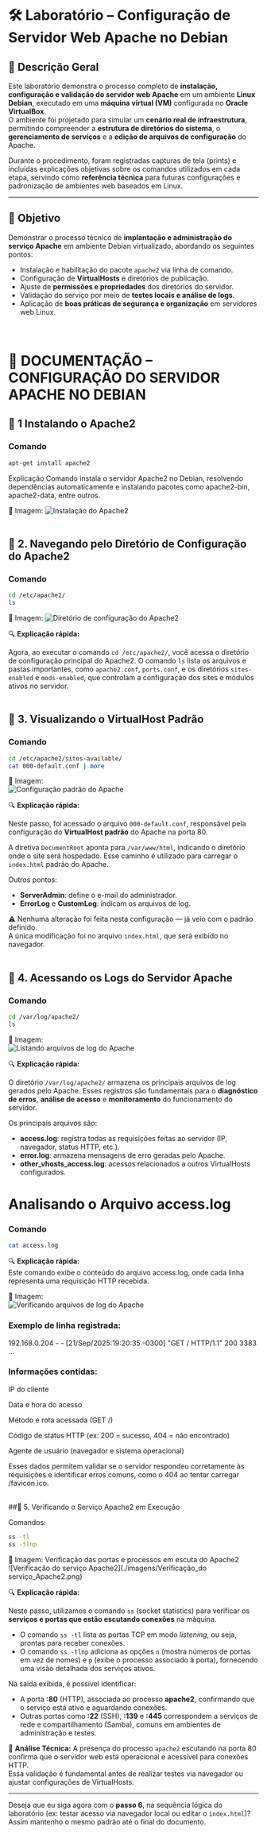 # 🛠️ Laboratório – Configuração de Servidor Web Apache no Debian

## 📘 Descrição Geral

Este laboratório demonstra o processo completo de **instalação, configuração e validação do servidor web Apache** em um ambiente **Linux Debian**, executado em uma **máquina virtual (VM)** configurada no **Oracle VirtualBox**.  
O ambiente foi projetado para simular um **cenário real de infraestrutura**, permitindo compreender a **estrutura de diretórios do sistema**, o **gerenciamento de serviços** e a **edição de arquivos de configuração** do Apache.  

Durante o procedimento, foram registradas capturas de tela (prints) e incluídas explicações objetivas sobre os comandos utilizados em cada etapa, servindo como **referência técnica** para futuras configurações e padronização de ambientes web baseados em Linux.

---

## 🎯 Objetivo

Demonstrar o processo técnico de **implantação e administração do serviço Apache** em ambiente Debian virtualizado, abordando os seguintes pontos:  
- Instalação e habilitação do pacote `apache2` via linha de comando.  
- Configuração de **VirtualHosts** e diretórios de publicação.  
- Ajuste de **permissões e propriedades** dos diretórios do servidor.  
- Validação do serviço por meio de **testes locais e análise de logs**.  
- Aplicação de **boas práticas de segurança e organização** em servidores web Linux.  
<br><br>


# 🧾 DOCUMENTAÇÃO – CONFIGURAÇÃO DO SERVIDOR APACHE NO DEBIAN 
## 🔹 1 Instalando o Apache2

### Comando

```bash
apt-get install apache2
````
Explicação
Comando instala o servidor Apache2 no Debian, resolvendo dependências automaticamente e instalando pacotes como apache2-bin, apache2-data, entre outros.

📸 Imagem: 
![Instalação do Apache2](./imagens/instalacao-apache2.png)
<br><br>

## 🔹 2. Navegando pelo Diretório de Configuração do Apache2

### Comando

```bash
cd /etc/apache2/
ls
````

📸 Imagem:
![Diretório de configuração do Apache2](./imagens/diretorio-apache2.png)

🔍 **Explicação rápida:**  

Agora, ao executar o comando `cd /etc/apache2/`, você acessa o diretório de configuração principal do Apache2. O comando `ls` lista os arquivos e pastas importantes, como `apache2.conf`, `ports.conf`, e os 
diretórios `sites-enabled` e `mods-enabled`, que controlam a configuração dos sites e módulos ativos no servidor.
<br><br>

## 🔹 3. Visualizando o VirtualHost Padrão

### Comando

```bash
cd /etc/apache2/sites-available/
cat 000-default.conf | more
````

📸 Imagem:  
![Configuração padrão do Apache](./imagens/000-default-conf.png)

🔍 **Explicação rápida:**  

Neste passo, foi acessado o arquivo `000-default.conf`, responsável pela configuração do **VirtualHost padrão** do Apache na porta 80.

A diretiva `DocumentRoot` aponta para `/var/www/html`, indicando o diretório onde o site será hospedado. Esse caminho é utilizado para carregar o `index.html` padrão do Apache.

Outros pontos:

- **ServerAdmin**: define o e-mail do administrador.  
- **ErrorLog** e **CustomLog**: indicam os arquivos de log.

⚠️ Nenhuma alteração foi feita nesta configuração — já veio com o padrão definido.  
A única modificação foi no arquivo `index.html`, que será exibido no navegador.
<br><br>


## 🔹 4. Acessando os Logs do Servidor Apache

### Comando

```bash
cd /var/log/apache2/
ls
````

📸 Imagem:  
![Listando arquivos de log do Apache](./imagens/apache2-logs.png)

🔍 **Explicação rápida:**  

O diretório `/var/log/apache2/` armazena os principais arquivos de log gerados pelo Apache. Esses registros são fundamentais para o **diagnóstico de erros**, **análise de acesso** e **monitoramento** do funcionamento do servidor.

Os principais arquivos são:

- **access.log**: registra todas as requisições feitas ao servidor (IP, navegador, status HTTP, etc.).
- **error.log**: armazena mensagens de erro geradas pelo Apache.
- **other_vhosts_access.log**: acessos relacionados a outros VirtualHosts configurados.

# Analisando o Arquivo access.log

### Comando

```bash
cat access.log
````

🔍 **Explicação rápida:**  
Este comando exibe o conteúdo do arquivo access.log, onde cada linha representa uma requisição HTTP recebida.

📸 Imagem:  
![Verificando arquivos de log do Apache](./imagens/verificando_apache2-logs.png)

### Exemplo de linha registrada:
192.168.0.204 - - [21/Sep/2025:19:20:35 -0300] "GET / HTTP/1.1" 200 3383 ...

### Informações contidas:

IP do cliente

Data e hora do acesso

Método e rota acessada (GET /)

Código de status HTTP (ex: 200 = sucesso, 404 = não encontrado)

Agente de usuário (navegador e sistema operacional)

Esses dados permitem validar se o servidor respondeu corretamente às requisições e identificar erros comuns, como o 404 ao tentar carregar /favicon.ico.
<br><br>


##🔹 5. Verificando o Serviço Apache2 em Execução

Comandos:
```bash
ss -tl
ss -tlnp
````


📸 Imagem: Verificação das portas e processos em escuta do Apache2  
![Verificação do serviço Apache2](./imagens/Verificação_do serviço_Apache2.png)

🔍 **Explicação rápida:**

Neste passo, utilizamos o comando `ss` (socket statistics) para verificar os **serviços e portas que estão escutando conexões** na máquina.

- O comando `ss -tl` lista as portas TCP em modo *listening*, ou seja, prontas para receber conexões.
- O comando `ss -tlnp` adiciona as opções `n` (mostra números de portas em vez de nomes) e `p` (exibe o processo associado à porta), fornecendo uma visão detalhada dos serviços ativos.

Na saída exibida, é possível identificar:

- A porta **:80** (HTTP), associada ao processo **apache2**, confirmando que o serviço está ativo e aguardando conexões.
- Outras portas como **:22** (SSH), **:139** e **:445** correspondem a serviços de rede e compartilhamento (Samba), comuns em ambientes de administração e testes.

🧠 **Análise Técnica:**
A presença do processo `apache2` escutando na porta 80 confirma que o servidor web está operacional e acessível para conexões HTTP.  
Essa validação é fundamental antes de realizar testes via navegador ou ajustar configurações de VirtualHosts.

---

Deseja que eu siga agora com o **passo 6**, na sequência lógica do laboratório (ex: testar acesso via navegador local ou editar o `index.html`)?  
Assim mantenho o mesmo padrão até o final do documento.




